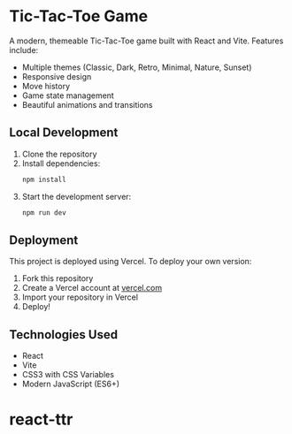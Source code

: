 # Tic-Tac-Toe Game

A modern, themeable Tic-Tac-Toe game built with React and Vite. Features include:
- Multiple themes (Classic, Dark, Retro, Minimal, Nature, Sunset)
- Responsive design
- Move history
- Game state management
- Beautiful animations and transitions

## Local Development

1. Clone the repository
2. Install dependencies:
   ```bash
   npm install
   ```
3. Start the development server:
   ```bash
   npm run dev
   ```

## Deployment

This project is deployed using Vercel. To deploy your own version:

1. Fork this repository
2. Create a Vercel account at [vercel.com](https://vercel.com)
3. Import your repository in Vercel
4. Deploy!

## Technologies Used

- React
- Vite
- CSS3 with CSS Variables
- Modern JavaScript (ES6+)

# react-ttr
